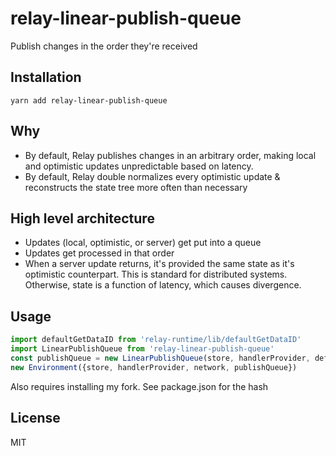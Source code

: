 # relay-linear-publish-queue

Publish changes in the order they're received

## Installation

`yarn add relay-linear-publish-queue`

## Why

- By default, Relay publishes changes in an arbitrary order, making local and optimistic updates unpredictable based on latency.
- By default, Relay double normalizes every optimistic update & reconstructs the state tree more often than necessary

## High level architecture

- Updates (local, optimistic, or server) get put into a queue
- Updates get processed in that order
- When a server update returns, it's provided the same state as it's optimistic counterpart. This is standard for distributed systems. Otherwise, state is a function of latency, which causes divergence. 

## Usage
```js
import defaultGetDataID from 'relay-runtime/lib/defaultGetDataID'
import LinearPublishQueue from 'relay-linear-publish-queue'
const publishQueue = new LinearPublishQueue(store, handlerProvider, defaultGetDataID)
new Environment({store, handlerProvider, network, publishQueue})
```

Also requires installing my fork. See package.json for the hash

## License

MIT
